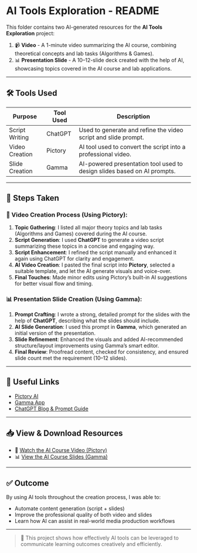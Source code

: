 # AI Tools Exploration - README

This folder contains two AI-generated resources for the **AI Tools Exploration** project:

1. 📹 **Video** - A 1-minute video summarizing the AI course, combining theoretical concepts and lab tasks (Algorithms & Games).
2. 📊 **Presentation Slide** - A 10–12-slide deck created with the help of AI, showcasing topics covered in the AI course and lab applications.

---

## 🛠 Tools Used

| Purpose        | Tool Used | Description                                                             |
| -------------- | --------- | ----------------------------------------------------------------------- |
| Script Writing | ChatGPT   | Used to generate and refine the video script and slide prompt.          |
| Video Creation | Pictory   | AI tool used to convert the script into a professional video.           |
| Slide Creation | Gamma     | AI-powered presentation tool used to design slides based on AI prompts. |

---

## 📌 Steps Taken

### 🎥 Video Creation Process (Using **Pictory**):

1. **Topic Gathering**: I listed all major theory topics and lab tasks (Algorithms and Games) covered during the AI course.
2. **Script Generation**: I used **ChatGPT** to generate a video script summarizing these topics in a concise and engaging way.
3. **Script Enhancement**: I refined the script manually and enhanced it again using ChatGPT for clarity and engagement.
4. **AI Video Creation**: I pasted the final script into **Pictory**, selected a suitable template, and let the AI generate visuals and voice-over.
5. **Final Touches**: Made minor edits using Pictory’s built-in AI suggestions for better visual flow and timing.

### 📊 Presentation Slide Creation (Using **Gamma**):

1. **Prompt Crafting**: I wrote a strong, detailed prompt for the slides with the help of **ChatGPT**, describing what the slides should include.
2. **AI Slide Generation**: I used this prompt in **Gamma**, which generated an initial version of the presentation.
3. **Slide Refinement**: Enhanced the visuals and added AI-recommended structure/layout improvements using Gamma’s smart editor.
4. **Final Review**: Proofread content, checked for consistency, and ensured slide count met the requirement (10–12 slides).

---

## 🔗 Useful Links

- [Pictory AI](https://pictory.ai/)
- [Gamma App](https://gamma.app/)
- [ChatGPT Blog & Prompt Guide](https://openai.com/blog/chatgpt)

---

## 📥 View & Download Resources

- 🎥 [Watch the AI Course Video (Pictory)](https://drive.google.com/file/d/14PrMwIPTdAWxh_ELE0kx3CGbvwsMGY0d/view?usp=drive_link)
- 📊 [View the AI Course Slides (Gamma)](https://docs.google.com/presentation/d/1Fg3q88AcUp-BvovXco52ohdtGiYU2K1j/edit?usp=sharing&ouid=105383669355188695909&rtpof=true&sd=true)

---

## ✅ Outcome

By using AI tools throughout the creation process, I was able to:

- Automate content generation (script + slides)
- Improve the professional quality of both video and slides
- Learn how AI can assist in real-world media production workflows

---

> 🚀 This project shows how effectively AI tools can be leveraged to communicate learning outcomes creatively and efficiently.
